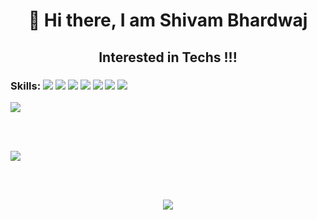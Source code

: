 # <p align="center">👋 Hi there, I am Shivam Bhardwaj</p>
## <p align="center">Interested in Techs !!!</p>

### Skills: <img src="https://badges.aleen42.com/src/javascript.svg">  <img src="https://badges.aleen42.com/src/react.svg">   <img src="https://badges.aleen42.com/src/node.svg">  <img src="https://badges.aleen42.com/src/tailwindcss.svg">  <img src="https://badges.aleen42.com/src/typescript.svg">  <img src="https://badges.aleen42.com/src/webpack.svg">   <img src="https://img.shields.io/static/v1?label=redux-toolkit&message=1.6.1&color=blueviolet">




<p><img src="https://github-readme-stats.vercel.app/api/top-langs/?username=cricksoldier&layout=compact&bg_color=1d211e&text_color=0cf0e4&icon_color=14f00c&title_color=f2fcfc&border_color=c6ed1a&border_radius=10&card_width=300">
</p>
<br/><br/>
<p><img  src="https://github-readme-stats.vercel.app/api?username=cricksoldier&show_icons=true&bg_color=292b21&text_color=0cf0e4&icon_color=14f00c&title_color=f2fcfc&border_color=c6ed1a&border_radius=10"></p>
<br/><br/>


<p align="center" ><img src="https://github-readme-streak-stats.herokuapp.com/?user=abhirajkrishnan">
</p>
